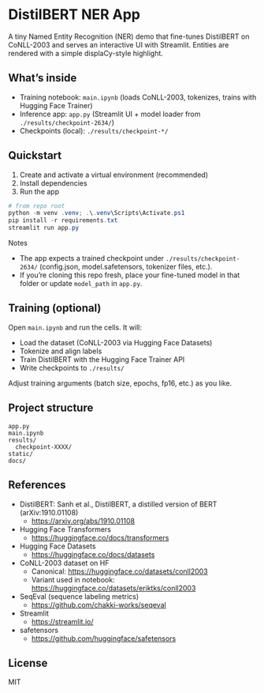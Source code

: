 # DistilBERT NER App

A tiny Named Entity Recognition (NER) demo that fine-tunes DistilBERT on CoNLL-2003 and serves an interactive UI with Streamlit. Entities are rendered with a simple displaCy-style highlight.

## What’s inside
- Training notebook: `main.ipynb` (loads CoNLL-2003, tokenizes, trains with Hugging Face Trainer)
- Inference app: `app.py` (Streamlit UI + model loader from `./results/checkpoint-2634/`)
- Checkpoints (local): `./results/checkpoint-*/`

## Quickstart
1) Create and activate a virtual environment (recommended)
2) Install dependencies
3) Run the app

```powershell
# from repo root
python -m venv .venv; .\.venv\Scripts\Activate.ps1
pip install -r requirements.txt
streamlit run app.py
```

Notes
- The app expects a trained checkpoint under `./results/checkpoint-2634/` (config.json, model.safetensors, tokenizer files, etc.).
- If you’re cloning this repo fresh, place your fine-tuned model in that folder or update `model_path` in `app.py`.

## Training (optional)
Open `main.ipynb` and run the cells. It will:
- Load the dataset (CoNLL-2003 via Hugging Face Datasets)
- Tokenize and align labels
- Train DistilBERT with the Hugging Face Trainer API
- Write checkpoints to `./results/`

Adjust training arguments (batch size, epochs, fp16, etc.) as you like.

## Project structure
```
app.py
main.ipynb
results/
  checkpoint-XXXX/
static/
docs/
```

## References
- DistilBERT: Sanh et al., DistilBERT, a distilled version of BERT (arXiv:1910.01108)
  - https://arxiv.org/abs/1910.01108
- Hugging Face Transformers
  - https://huggingface.co/docs/transformers
- Hugging Face Datasets
  - https://huggingface.co/docs/datasets
- CoNLL-2003 dataset on HF
  - Canonical: https://huggingface.co/datasets/conll2003
  - Variant used in notebook: https://huggingface.co/datasets/eriktks/conll2003
- SeqEval (sequence labeling metrics)
  - https://github.com/chakki-works/seqeval
- Streamlit
  - https://streamlit.io/
- safetensors
  - https://github.com/huggingface/safetensors

## License
MIT